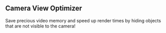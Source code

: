 ## Camera View Optimizer
Save precious video memory and speed up render times by hiding objects that are not visible to the camera!